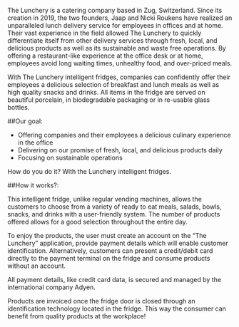 The Lunchery is a catering company based in Zug, Switzerland. Since its creation in 2019, the two founders, Jaap and Nicki Roukens have realized an unparalleled lunch delivery service for employees in offices and at home. Their vast experience in the field allowed The Lunchery to quickly differentiate itself from other delivery services through fresh, local, and delicious products as well as its sustainable and waste free operations. By offering a restaurant-like experience at the office desk or at home, employees avoid long waiting times, unhealthy food, and over-priced meals.

With The Lunchery intelligent fridges, companies can confidently offer their employees a delicious selection of breakfast and lunch meals as well as high quality snacks and drinks. All items in the fridge are served on beautiful porcelain, in biodegradable packaging or in re-usable glass bottles.

##Our goal:

- Offering companies and their employees a delicious culinary experience in the office
- Delivering on our promise of fresh, local, and delicious products daily
- Focusing on sustainable operations

How do you do it? With the Lunchery intelligent fridges.

##How it works?:

This intelligent fridge, unlike regular vending machines, allows the customers to choose from a variety of ready to eat meals, salads, bowls, snacks, and drinks with a user-friendly system. The number of products offered allows for a good selection throughout the entire day.

To enjoy the products, the user must create an account on the “The Lunchery” application, provide payment details which will enable customer identification. Alternatively, customers can present a credit/debit card directly to the payment terminal on the fridge and consume products without an account.

All payment details, like credit card data, is secured and managed by the international company Adyen.

Products are invoiced once the fridge door is closed through an identification technology located in the fridge. This way the consumer can benefit from quality products at the workplace! 
